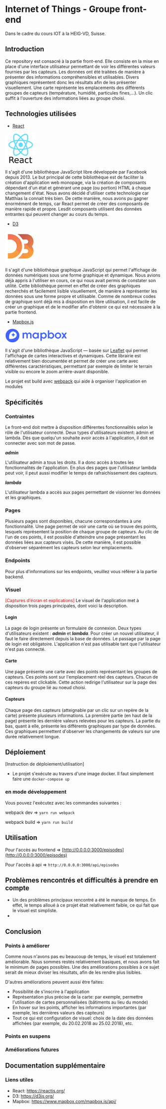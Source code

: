 # Internet of Things - Groupe front-end
Dans le cadre du cours IOT à la HEIG-VD, Suisse.

## Introduction
Ce repository est consacré à la partie front-end. Elle consiste en la mise en place d'une interface utilisateur permettant de voir les différentes valeurs fournies par les capteurs. Les données ont été traitées de manière à présenter des informations compréhensibles et utilisables. Divers graphiques représentent donc les résultats afin de les présenter visuellement.
Une carte représente les emplacements des différents groupes de capteurs (température, humidité, particules fines,...). Un clic suffit à l'ouverture des informations liées au groupe choisi.

## Technologies utilisées
* [React](https://reactjs.org/) 

<img src="images/ReactJS.png" alt="Logo react" width="100" height="100">

Il s'agit d'une bibliothèque JavaScript libre développée par Facebook depuis 2013. Le but principal de cette bibliothèque est de faciliter la création d'application web monopage, via la création de composants dépendant d'un état et générant une page (ou portion) HTML à chaque changement d'état. Nous avons décidé d'utiliser cette technologie car Matthias la connait très bien. De cette manière, nous avons pu gagner énormément de temps, car React permet de créer des composants de manière rapide et propre. Lesdit composants utilisent des données entrantes qui peuvent changer au cours du temps.


* [D3](https://d3js.org/) 

<img src="images/d3.png" alt="Logo d3" width="100" height="100">

Il s'agit d'une bibliothèque graphique JavaScript qui permet l'affichage de données numériques sous une forme graphique et dynamique. Nous avions déjà appris à l'utiliser en cours, ce qui nous avait permis de constater son utilité. Cette bibliothèque permet en effet de créer des graphiques recherchés et facilement lisible visuellement, de manière à représenter les données sous une forme propre et utilisable. Comme de nombreux codes de graphique sont déjà mis à disposition en libre utilisation, il est facile de créer un graphique et de le modifier afin d'obtenir ce qui est nécessaire à la partie frontend.


* [Mapbox.js](https://www.mapbox.com/mapbox.js/api/) 

<img src="images/mapbox.png" alt="Logo mapbox" width="200">

Il s'agit d'une bibliothèque JavaScript — basée sur [Leaflet](https://leafletjs.com/) qui permet l'affichage de cartes interactives et dynamiques. Cette librairie est relativement bien documentée et permet de créer une carte avec différentes caractéristiques, permettant par exemple de limiter le terrain visible ou encore le zoom arrière-avant disponible.

Le projet est build avec [webpack](https://webpack.js.org/) qui aide à organiser l'application en modules

## Spécificités
### Contraintes
Le front-end doit mettre à disposition différentes fonctionnalités selon le rôle de l'utilisateur connecté.
Deux types d'utilisateurs existent: admin et lambda. 
Dès que quelqu'un souhaite avoir accès à l'application, il doit se connecter avec son mot de passe.

***admin***

L'utilisateur admin a tous les droits. Il a donc accès à toutes les fonctionnalités de l'application.
En plus des pages que l'utilisateur lambda peut voir, il peut aussi modifier le temps de rafraichissement des capteurs.

***lambda***

L'utilisateur lambda a accès aux pages permettant de visionner les données et les graphiques.

### Pages
Plusieurs pages sont disponibles, chacune correspondantes à une fonctionnalité.
Une page permet de voir une carte où se trouve des points, lesquels représentent la position de chaque groupe de capteurs. Au clic de l'un de ces points, il est possible d'atteindre une page présentant les données liées aux capteurs visés.
De cette manière, il est possible d'observer séparément les capteurs selon leur emplacements.

### Endpoints
Pour plus d'informations sur les endpoints, veuillez vous référer à la partie backend.

### Visuel
<span style="color:red">[Captures d'écran et explications]</span>
Le visuel de l'application met à disposition trois pages principales, dont voici la description.
#### Login
La page de login présente un formulaire de connexion. Deux types d'utilisateurs existent : ***admin*** et ***lambda***. Pour créer un nouvel utilisateur, il faut le faire directement depuis la base de données.
Le passage par la page de login est obligatoire. L'application n'est pas utilisable tant que l'utilisateur n'est pas connecté.
#### Carte
Une page présente une carte avec des points représentant les groupes de capteurs. Ces points sont sur l'emplacement réel des capteurs. Chacun de ces repères est clickable. Cette action redirige l'utilisateur sur la page des capteurs du groupe lié au noeud choisi.
#### Capteurs
Chaque page des capteurs (atteignable par un clic sur un repère de la carte) présente plusieurs informations. La première partie (en haut de la page) présente les dernière valeurs relevées pour les capteurs. La partie du bas, quant à elle, présente les différents graphiques par type de données. Ces graphiques permettent d'observer les changements de valeurs sur une durée relativement longue.

## Déploiement
[Instruction de déploiement/utilisation]
- Le projet s'exécute au travers d'une image docker. Il faut simplement faire une `docker-compose up`

### en mode développement

Vous pouvez l'exécutez avec les commandes suivantes : 

webpack dev => `yarn run webpack`

webpack build => `yarn run build`

## Utilisation

Pour l'accès au frontend => [http://0.0.0.0:3000/episodes](http://0.0.0.0:3000/episodes)

Pour l'accès à api => `http://0.0.0.0:3000/api/episodes`

## Problèmes rencontrés et difficultés à prendre en compte
- Un des problèmes principaux rencontré a été le manque de temps. En effet, le temps alloué à ce projet était relativement faible, ce qui fait que le visuel est simpliste.
- 

## Conclusion
### Points à améliorer
Comme nous n'avons pas eu beaucoup de temps, le visuel est totalement améliorable.
Nous sommes restés relativement basiques, et nous avons fait le minimum de pages possibles. Une des améliorations possibles à ce sujet serait de mieux diviser les résultats, afin de les rendre plus lisibles.

D'autres améliorations peuvent aussi être faites:
- Possibilité de s'inscrire à l'application
- Représentation plus précise de la carte: par exemple, permettre l'utilisation de cartes personnalisées (bâtiments au lieu du monde)
- En hover sur les points, afficher les informations importantes (par exemple, les dernières valeurs des capteurs)
- Tout ce qui est configuration de visuel: choix de la date des données affichées (par exemple, du 20.02.2018 au 25.02.2018), etc.
### Points en suspens
### Améliorations futures

## Documentation supplémentaire
### Liens utiles
* React: <https://reactjs.org/>
* D3: <https://d3js.org/>
* Mapbox: <https://www.mapbox.com/mapbox.js/api/>